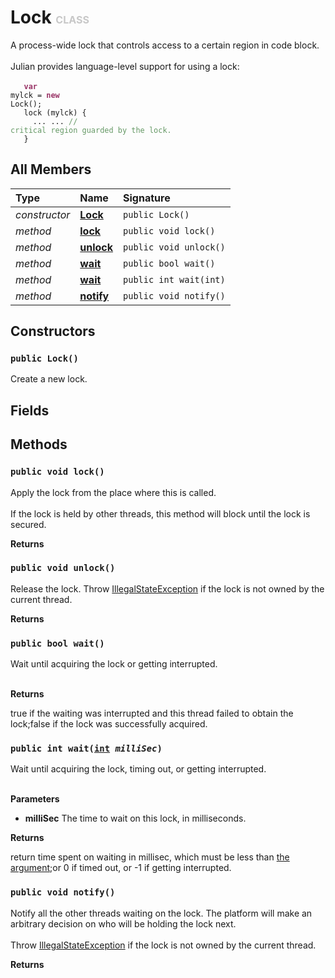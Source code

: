 # Lock <font color="#C8C8C8" size="3">CLASS</font>

A process-wide lock that controls access to a certain region in code block.<br><br>Julian provides language-level support for using a lock:<br><br><code>&nbsp;&nbsp;&nbsp;<font color="#993366">**var**</font> mylck = <font color="#993366">**new**</font> Lock();<br>&nbsp;&nbsp;&nbsp;lock (mylck) {<br>&nbsp;&nbsp;&nbsp;&nbsp;&nbsp;... ... <font color="#669966">// critical region guarded by the lock.</font><br>&nbsp;&nbsp;&nbsp;}</code>

## All Members
|**Type**|**Name**|**Signature**
|:-------|:-------|:------------
|*constructor*|<a href="#c-Lock-void"><b>Lock</b></a>|`public Lock()`
|*method*|<a href="#m-lock-void"><b>lock</b></a>|`public void lock()`
|*method*|<a href="#m-unlock-void"><b>unlock</b></a>|`public void unlock()`
|*method*|<a href="#m-wait-void"><b>wait</b></a>|`public bool wait()`
|*method*|<a href="#m-wait-int"><b>wait</b></a>|`public int wait(int)`
|*method*|<a href="#m-notify-void"><b>notify</b></a>|`public void notify()`

## Constructors
<a name="c-Lock-void"></a>
### <code>public Lock()</code>
Create a new lock.
## Fields

## Methods
<a name="m-lock-void"></a>
### <code>public void lock()</code>
Apply the lock from the place where this is called.<br><br>If the lock is held by other threads, this method will block until the lock is secured.

**Returns**

<a name="m-lock-void-r"></a>

<a name="m-unlock-void"></a>
### <code>public void unlock()</code>
Release the lock. Throw <a href="../System/IllegalStateException">IllegalStateException</a> if the lock is not owned by the current thread.

**Returns**

<a name="m-unlock-void-r"></a>

<a name="m-wait-void"></a>
### <code>public bool wait()</code>
Wait until acquiring the lock or getting interrupted.<br><br>

**Returns**

<a name="m-wait-void-r"></a>true if the waiting was interrupted and this thread failed to obtain the lock;false if the lock was successfully acquired.

<a name="m-wait-int"></a>
### <code>public int wait([int](../../Integer) *milliSec*)</code>
Wait until acquiring the lock, timing out, or getting interrupted.<br><br>

**Parameters**

<a name="m-wait-int-p-milliSec"></a>
- **milliSec**
The time to wait on this lock, in milliseconds.

**Returns**

<a name="m-wait-int-r"></a>return time spent on waiting in millisec, which must be less than <a href="m-wait-int-p-milliSec">the argument</a>;or 0 if timed out, or -1 if getting interrupted.

<a name="m-notify-void"></a>
### <code>public void notify()</code>
Notify all the other threads waiting on the lock. The platform will make an arbitrary decision on who will be holding the lock next.<br><br>Throw <a href="../System/IllegalStateException">IllegalStateException</a> if the lock is not owned by the current thread.

**Returns**

<a name="m-notify-void-r"></a>

